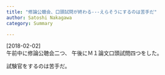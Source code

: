 ```yaml
---
title: "修論公聴会、口頭試問が終わる---えらそうにするのは苦手だ"
author: Satoshi Nakagawa
category: Summary

---
```


[2018-02-02]  
 午前中に修論公聴会二つ、
午後にＭ１論文口頭試問四つをした。

 試験官をするのは苦手だ。

